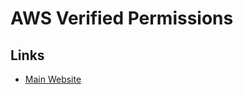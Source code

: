 # AWS Verified Permissions

## Links

- [Main Website](https://aws.amazon.com/verified-permissions)
